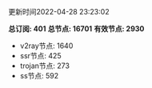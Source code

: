 更新时间2022-04-28 23:23:02

**总订阅: 401**
**总节点: 16701**
**有效节点: 2930**
- v2ray节点: 1640
- ssr节点: 425
- trojan节点: 273
- ss节点: 592
